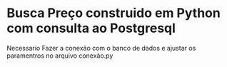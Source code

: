 # Busca Preço construido em Python com consulta ao Postgresql

Necessario Fazer a conexão com o banco de dados e ajustar os paramentros no arquivo conexão.py
